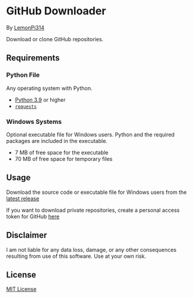 # GitHub Downloader
By [LemonPi314](https://github.com/LemonPi314)

Download or clone GitHub repositories.
## Requirements
### Python File
Any operating system with Python.
- [Python 3.9](https://www.python.org/downloads/) or higher
- [`requests`](https://pypi.org/project/requests/)
### Windows Systems
Optional executable file for Windows users. Python and the required packages are included in the executable.
- 7 MB of free space for the executable
- 70 MB of free space for temporary files
## Usage
Download the source code or executable file for Windows users from the [latest release](https://github.com/LemonPi314/github-downloader/releases/latest)

If you want to download private repositories, create a personal access token for GitHub [here](https://github.com/settings/tokens)
## Disclaimer
I am not liable for any data loss, damage, or any other consequences resulting from use of this software. Use at your own risk.
## License
[MIT License](https://choosealicense.com/licenses/mit/)
